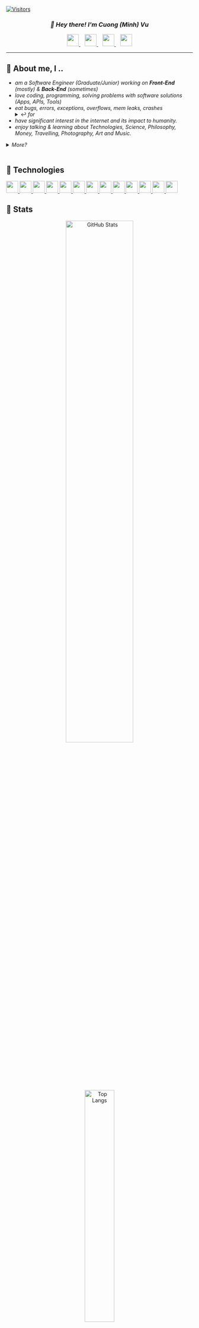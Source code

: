 <!-- Custom made GitHub README.md; Feel free to star, fork, pr, etc.. -->

[![Visitors](https://api.visitorbadge.io/api/visitors?path=noedigsti&label=TOTAL%20VISITORS&countColor=%23f47373&labelStyle=upper)](https://visitorbadge.io/status?path=noedigsti)

<h3 align=center><i>👋 Hey there! I'm Cuong (Minh) Vu</i></h2>

<!-- Contacts -->
<div align=center>
    <a href="https://cuongminhvu.xyz">
        <img height=32 src="https://img.shields.io/badge/my%20website-%2317a2b8?url=&style=for-the-badge">
    </a>&nbsp;&nbsp;
    <a href="https://www.linkedin.com/in/cuongminhvu/">
        <img height=32 src="https://img.shields.io/badge/LinkedIn-0A66C2?style=for-the-badge&logo=LinkedIn">
    </a>&nbsp;&nbsp;
    <a href="https://twitter.com/noedigsti_">
        <img height=32 src="https://img.shields.io/badge/noedigsti__-1DA1F2?style=for-the-badge&logo=Twitter&logoColor=ffffff">
    </a>&nbsp;&nbsp;
    <a href="mailto:noedigsti@gmail.com">
        <img height=32 src="https://img.shields.io/badge/mail-ffffff?style=for-the-badge&logo=Gmail">
    </a>
</div>

---

<!-- About Section -->
## 🧢 About me, I ..
<ul class="about-list">
    <li>
        <i>am a Software Engineer (Graduate/Junior) working on <b><i>Front-End</i></b> (mostly) & <b><i>Back-End</i></b> (sometimes)</i>
    </li>
    <li>
        <i>love coding, programming, solving problems with software solutions (Apps, APIs, Tools)</i>
    </li>
    <li>
        <i>eat bugs, errors, exceptions, overflows, mem leaks, crashes</i>
        <details><summary>↩️ <i>for</i></summary>
            <ul class="another-about-list">
                <li>
                    <i>breakfast</i>
                </li>
                <li>
                    <i>full breakfast</i>
                </li>
                <li>
                    <i>midnight breakfast</i>
                </li>
                <li>
                    <i>dinner</i>
                </li>
                <li>
                    <i>dinner parties</i>
                </li>
                <li>
                    <i>lunch</i>
                </li>
                <li>
                    <i>full course dinners</i>
                </li>
                <li>
                    <i>second breakfast</i>
                </li>
                <li>
                    <i>elevenses</i>
                </li>
                <li>
                    <i>tea parties</i>
                </li>
                <li>
                    <i>afternoon tea</i>
                </li>
                <li>
                    <i>high tea</i>
                </li>
                <li>
                    <i>supper</i>
                </li>
                <li>
                    <i>airline meals</i>
                </li>
                <li>
                    <i>banquet</i>
                </li>
                <li>
                    <i>barbecue</i>
                </li>
                <li>
                    <i>buffet</i>
                </li>
                <li>
                    <i>field ration</i>
                </li>
                <li>
                    <i>collation</i>
                </li>
                <li>
                    <i>kids meal</i>
                </li>
                <li>
                    <i>meals on wheels</i>
                </li>
                <li>
                    <i>TV dinner</i>
                </li>
                <li>
                    <i>school lunch</i>
                </li>
                <li>
                    <i>picnic</i>
                </li>
                <li>
                    <i>New England boiled dinner</i>
                </li>
                <li>
                    <i>Sunday roast</i>
                </li>
                <li>
                    <i>good Friday</i>
                </li>
                <li>
                    <i>wedding reception</i>
                </li>
                <li>
                    <i>rehearsal dinner</i>
                </li>
                <li>
                    <i>multi course meals</i>
                </li>
                <li>
                    <i>mixed grill</i>
                </li>
                <li>
                    <i>and dessert</i>
                </li>
            </ul>
        </details>
    </li>
    <li>
        <i>have significant interest in the internet and its impact to humanity.</i>
    </li>
    <li>
        <i>enjoy talking & learning about Technologies, Science, Philosophy, Money, Travelling, Photography, Art and Music.</i>
    </li>
</ul>

<details><summary><i>More?</i></summary>
    <ul class="another-about-list">
        <li>
            <i>I watch Youtube .. a lot</i>
        </li>
        <li>
            <i>I don't read books, I listen to & watch people</i>
        </li>
    </ul>
</details>

</br>

<!-- Tools, Softwares, Languages, Experiences -->
## 🚀 Technologies
<div>    
    <a href="#-" class="tools-known">
        <img height=32 src="https://img.shields.io/badge/c%2B%2B-00599C?style=for-the-badge&logo=C%2B%2B">
        <img height=32 src="https://img.shields.io/badge/c%23-239120?style=for-the-badge&logo=C%20Sharp">
        <img height=32 src="https://img.shields.io/badge/python-3776AB?style=for-the-badge&logo=Python&logoColor=ffffff">
        <img height=32 src="https://img.shields.io/badge/html-E34F26?style=for-the-badge&logo=HTML5&logoColor=ffffff">
        <img height=32 src="https://img.shields.io/badge/css-F43059?style=for-the-badge&logo=CSS%20Wizardry&logoColor=ffffff">
        <img height=32 src="https://img.shields.io/badge/java-%23ED8B00?style=for-the-badge&logo=java&logoColor=ffffff">
        <img height=32 src="https://img.shields.io/badge/JavaScript-F7DF1E?style=for-the-badge&logo=JavaScript&logoColor=ffffff">
        <img height=32 src="https://img.shields.io/badge/NodeJS-339933?style=for-the-badge&logo=Node.js&logoColor=ffffff">
        <img height=32 src="https://img.shields.io/badge/ExpressJS-yellow?style=for-the-badge&logo=Express&logoColor=ffffff">
        <img height=32 src="https://img.shields.io/badge/GNU%20Bash-4EAA25?style=for-the-badge&logo=GNU%20Bash&logoColor=ffffff">
        <img height=32 src="https://img.shields.io/badge/Docker-2496ED?style=for-the-badge&logo=Docker&logoColor=ffffff">
        <img height=32 src="https://img.shields.io/badge/React-61DAFB?style=for-the-badge&logo=React&logoColor=ffffff">
        <img height=32 src="https://img.shields.io/badge/Typescript-3178C6?style=for-the-badge&logo=TypeScript&logoColor=ffffff">
    </a>
</div>

<!-- Stats Section -->
## 📌 Stats
<div align="center">
    <a href="#-">
        <img 
        width=60% 
        alt="GitHub Stats" 
        src="https://github-readme-stats.vercel.app/api?username=noedigsti&custom_title=Statistics&count_private=true&text_color=F5F5F5&title_color=F5F5F5&border_color=d0312d&bg_color=30,08294E,2E1123&hide=issues&show_icons=true&icon_color=d0312d" />
    </a>
    <a href="#-">
        <img 
        width=40% 
        alt="Top Langs" 
        src="https://github-readme-stats.vercel.app/api/top-langs/?username=noedigsti&custom_title=Languages%20appeared&count_private=true&text_color=F5F5F5&title_color=F5F5F5&border_color=d0312d&bg_color=30,08294E,2E1123&hide=ShaderLab,HLSL&layout=compact&langs_count=7" />
    </a>
</div>

<!-- References, URL variables -->
[social-twitter]:  https://twitter.com/noedigsti_
[social-discord]:  https://discord.com
[social-mail]:     mailto:noedigsti@gmail.com

[Landmark]:        https://github.com/noedigsti/My-Community-Landmark
[cuongminhvu.xyz]: https://github.com/noedigsti/cuongminhvu
[Project-candace]: https://github.com/noedigsti
[Project-dragon]:  https://github.com/noedigsti
[Project-benover]: https://github.com/noedigsti
[updog]:           https://github.com/noedigsti
[Project-wendys]:  https://github.com/noedigsti
[Kisma]:           https://github.com/noedigsti
[Project-Cdeez]:   https://github.com/noedigsti
[MiniGame]:        https://github.com/noedigsti/IGB400
[url]:             https://github.com/noedigsti?tab=repositories

[LeeGhandi]:       https://youtu.be/dQw4w9WgXcQ
[noedigsti]:       https://github.com/noedigsti
